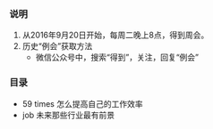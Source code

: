 ### 说明 ###
1. 从2016年9月20日开始，每周二晚上8点，得到周会。
2. 历史“例会”获取方法
	- 微信公众号中，搜索“得到”，关注，回复“例会”

### 目录 ###
- 59 times 怎么提高自己的工作效率
- job 未来那些行业最有前景
	

